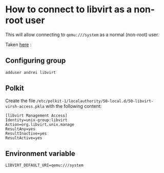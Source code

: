 How to connect to libvirt as a non-root user
============================================

This will allow connecting to `qemu:///system` as a normal (non-root) user. 

Taken [here](https://blog.night-shade.org.uk/2015/02/allow-virsh-as-a-normal-user-on-debian-jessie/) :

Configuring group
-----------------

    adduser andrei libvirt

Polkit
------

Create the file `/etc/polkit-1/localauthority/50-local.d/50-libvirt-virsh-access.pkla` with the following content:

    [libvirt Management Access]
    Identity=unix-group:libvirt
    Action=org.libvirt.unix.manage
    ResultAny=yes
    ResultInactive=yes
    ResultActive=yes

Environment variable
--------------------

    LIBVIRT_DEFAULT_URI=qemu:///system
